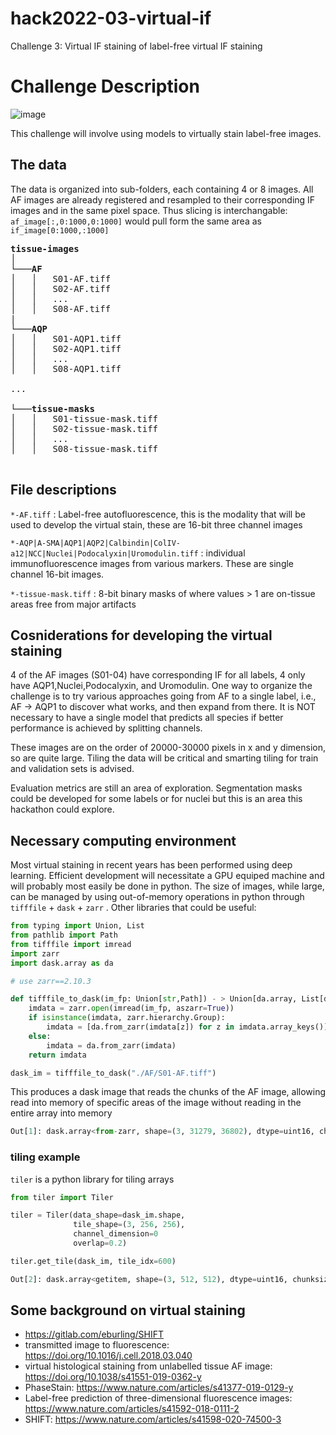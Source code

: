 # hack2022-03-virtual-if
Challenge 3: Virtual IF staining of label-free virtual IF staining

# Challenge Description
![image](https://user-images.githubusercontent.com/17855764/151869995-513d806f-1dce-4f34-a194-925edf310bca.png)

This challenge will involve using models to virtually stain label-free images.

## The data
The data is organized into sub-folders, each containing 4 or 8 images. All AF images are already registered and resampled to their corresponding IF images and in the same pixel space. Thus slicing is interchangable: `af_image[:,0:1000,0:1000]` would pull form the same area as `if_image[0:1000,:1000]` 


<pre>
<b>tissue-images</b>  
│
└───<b>AF</b>
│   │   S01-AF.tiff
│   │   S02-AF.tiff
│   │   ...
│   │   S08-AF.tiff
|
└───<b>AQP</b>
│   │   S01-AQP1.tiff
│   │   S02-AQP1.tiff
│   │   ...
│   │   S08-AQP1.tiff

...

└───<b>tissue-masks</b>
│   │   S01-tissue-mask.tiff
│   │   S02-tissue-mask.tiff
│   │   ...
│   │   S08-tissue-mask.tiff

</pre>

## File descriptions
`*-AF.tiff` : Label-free autofluorescence, this is the modality that will be used to develop the virtual stain, these are 16-bit three channel images

`*-AQP|A-SMA|AQP1|AQP2|Calbindin|ColIV-a12|NCC|Nuclei|Podocalyxin|Uromodulin.tiff` : individual immunofluorescence images from various markers. These are single channel 16-bit images.

`*-tissue-mask.tiff` : 8-bit binary masks of where values > 1 are on-tissue areas free from major artifacts

## Cosniderations for developing the virtual staining
4 of the AF images (S01-04) have corresponding IF for all labels, 4 only have AQP1,Nuclei,Podocalyxin, and Uromodulin. One way to organize the challenge is to try various approaches going from AF to a single label, i.e., AF -> AQP1 to discover what works, and then expand from there. It is NOT necessary to have a single model that predicts all species if better performance is achieved by splitting channels.

These images are on the order of 20000-30000 pixels in x and y dimension, so are quite large. Tiling the data will be critical and smarting tiling for train and validation sets is advised.

Evaluation metrics are still an area of exploration. Segmentation masks could be developed for some labels or for nuclei but this is an area this hackathon could explore.

## Necessary computing environment

Most virtual staining in recent years has been performed using deep learning. Efficient development will necessitate a GPU equiped machine and will probably most easily be done in python. The size of images, while large, can be managed by using out-of-memory operations in python through `tifffile` + `dask` + `zarr` . Other libraries that could be useful:  

```python
from typing import Union, List
from pathlib import Path
from tifffile import imread
import zarr
import dask.array as da

# use zarr==2.10.3

def tifffile_to_dask(im_fp: Union[str,Path]) - > Union[da.array, List[da.Array]]:
    imdata = zarr.open(imread(im_fp, aszarr=True))
    if isinstance(imdata, zarr.hierarchy.Group):
        imdata = [da.from_zarr(imdata[z]) for z in imdata.array_keys()]
    else:
        imdata = da.from_zarr(imdata)
    return imdata

dask_im = tifffile_to_dask("./AF/S01-AF.tiff")

```

This produces a dask image that reads the chunks of the AF image, allowing read into memory of specific areas of the image without reading in the entire array into memory
```python
Out[1]: dask.array<from-zarr, shape=(3, 31279, 36802), dtype=uint16, chunksize=(1, 512, 512), chunktype=numpy.ndarray>
```

### tiling example
`tiler` is a python library for tiling arrays
```python
from tiler import Tiler

tiler = Tiler(data_shape=dask_im.shape,
              tile_shape=(3, 256, 256),
              channel_dimension=0
              overlap=0.2)

tiler.get_tile(dask_im, tile_idx=600)

```
```python
Out[2]: dask.array<getitem, shape=(3, 512, 512), dtype=uint16, chunksize=(1, 509, 482), chunktype=numpy.ndarray>
```



## Some background on virtual staining

* https://gitlab.com/eburling/SHIFT
* transmitted image to fluorescence: https://doi.org/10.1016/j.cell.2018.03.040
* virtual histological staining from unlabelled tissue AF image: https://doi.org/10.1038/s41551-019-0362-y
* PhaseStain: https://www.nature.com/articles/s41377-019-0129-y
* Label-free prediction of three-dimensional fluorescence images: https://www.nature.com/articles/s41592-018-0111-2
* SHIFT: https://www.nature.com/articles/s41598-020-74500-3


